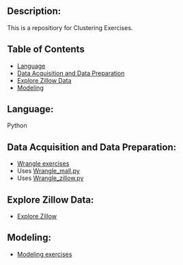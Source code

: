 ## Description: 
This is a repositiory for Clustering Exercises.


## Table of Contents
* [Language](#language)
* [Data Acquisition and Data Preparation](#DataAcquisitionAndDataPreparation)
* [Explore Zillow Data](#ExploreZillowData)
* [Modeling](#Modeling)

## Language: 
Python

## Data Acquisition and Data Preparation:
- [Wrangle exercises](https://github.com/LinhQuach13/clustering-exercises/blob/master/wrangle_exercises.ipynb)
- Uses [Wrangle_mall.py](https://github.com/LinhQuach13/clustering-exercises/blob/master/wrangle_mall.py)
- Uses [Wrangle_zillow.py](https://github.com/LinhQuach13/clustering-exercises/blob/master/wrangle_zillow.py)

## Explore Zillow Data:
- [Explore Zillow](https://github.com/LinhQuach13/clustering-exercises/blob/master/explore_zillow.ipynb)

## Modeling:
- [Modeling exercises](https://github.com/LinhQuach13/clustering-exercises/blob/master/modeling.ipynb)
